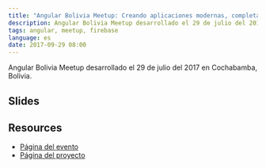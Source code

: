 ```yaml
---
title: "Angular Bolivia Meetup: Creando aplicaciones modernas, completas. Angular + Firebase"
description: Angular Bolivia Meetup desarrollado el 29 de julio del 2017 en Cochabamba, Bolivia.
tags: angular, meetup, firebase
language: es
date: 2017-09-29 08:00
---
```


Angular Bolivia Meetup desarrollado el 29 de julio del 2017 en Cochabamba, Bolivia.

## Slides

<script async class="speakerdeck-embed" data-id="9b4b66335b724c2382af1542b017dd59" data-ratio="1.77777777777778" src="//speakerdeck.com/assets/embed.js"></script>

## Resources

* [Página del evento](https://www.meetup.com/Angular-Bolivia/events/241204092/)
* [Página del proyecto](/projects/angular/alvareztech-website/)
